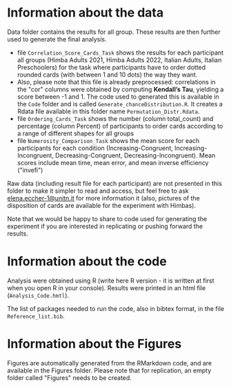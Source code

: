 # Information about the data

Data folder contains the results for all group. These results are then further used to generate the final analysis.

 - file `Correlation_Score_Cards_Task` shows the results for each participant all groups (Himba Adults 2021, Himba Adults 2022, Italian Adults, Italian Preschoolers) for the task where participants have to order dotted rounded cards (with between 1 and 10 dots) the way they want.
 - Also, please note that this file is already preprocessed: correlations in the "cor" columns were obtained by computing **Kendall’s Tau**, yielding a score between -1 and 1. The code used to generated this is available in the `Code` folder and is called `Generate_chanceDistribution.R`. It creates a Rdata file available in this folder name `Permutation_Distr.Rdata`.
 - file `Ordering_Cards_Task` shows the number (column total_count) and percentage (column Percent) of participants to order cards according to a range of different shapes for all groups
 - file `Numerosity_Comparison_Task` shows the mean score for each participants for each condition (Increasing-Congruent, Increasing-Incongruent, Decreasing-Congruent, Decreasing-Incongruent). Mean scores include mean time, mean error, and mean inverse efficiency ("invefi")

Raw data (including result file for each participant) are not presented in this folder to make it simpler to read and access, but feel free to ask elena.eccher-1@unitn.it for more information it (also, pictures of the disposition of cards are available for the experiment with Himbas).

Note that we would be happy to share to code used for generating the experiment if you are interested in replicating or pushing forward the results.

# Information about the code                                                                                                                                                                                                                                                                                                                      
Analysis were obtained using R (write here R version - it is written at first when you open R in your console). Results were printed in an html file (`Analysis_Code.hmtl`).   

The list of packages needed to run the code, also in bibtex format, in the file `Reference_list.bib`.

# Information about the Figures

Figures are automatically generated from the RMarkdown code, and are available in the Figures folder. Please note that for replication, an empty folder called "Figures" needs to be created.
